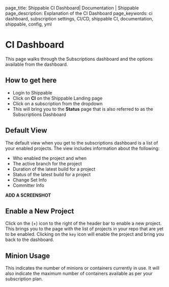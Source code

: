 page_title: Shippable CI Dashboard| Documentation | Shippable
page_description: Explanation of the CI Dashboard
page_keywords: ci dashboard, subscription settings, CI/CD, shippable CI, documentation, shippable, config, yml

# CI Dashboard

This page walks through the Subscriptions dashboard and the options available from the dashboard.

## How to get here

- Login to Shippable
- Click on **CI** on the Shippable Landing page
- Click on a subscription from the dropdown
- This will bring you to the **Status** page that is also referred to as the Subscriptions Dashboard

## Default View

The default view when you get to the subscriptions dashboard is a list of your enabled projects. The view includes information about the following:

- Who enabled the project and when
- The active branch for the project
- Duration of the latest build for a project
- Status of the latest build for a project
- Change Set Info
- Committer Info

**ADD A SCREENSHOT**

## Enable a New Project

Click on the (+) icon to the right of the header bar to enable a new project. This brings you to the page with the list of projects in your repo that are yet to be enabled. Clicking on the `key` icon will enable the project and bring you back to the dashboard.

## Minion Usage

This indicates the number of minions or containers currently in use. It will also indicate the maximum number of containers available as per your subscription plan.



